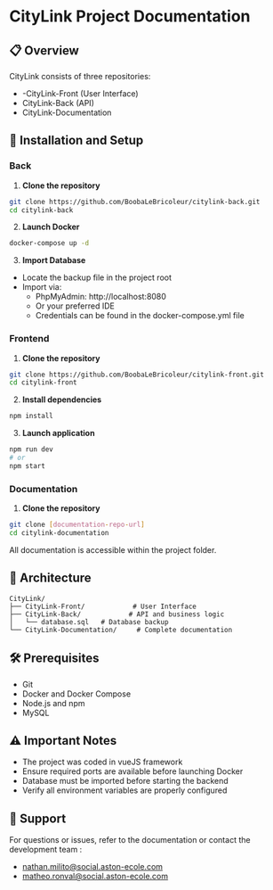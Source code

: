 # CityLink Project Documentation

## 📋 Overview

CityLink consists of three repositories:
- -CityLink-Front (User Interface)
- CityLink-Back (API)
- CityLink-Documentation

## 🚀 Installation and Setup

### Back

1. **Clone the repository**
```bash
git clone https://github.com/BoobaLeBricoleur/citylink-back.git
cd citylink-back
```

2. **Launch Docker**
```bash
docker-compose up -d
```

3. **Import Database**
- Locate the backup file in the project root
- Import via:
  - PhpMyAdmin: http://localhost:8080
  - Or your preferred IDE
  - Credentials can be found in the docker-compose.yml file

### Frontend

1. **Clone the repository**
```bash
git clone https://github.com/BoobaLeBricoleur/citylink-front.git
cd citylink-front
```

2. **Install dependencies**
```bash
npm install
```

3. **Launch application**
```bash
npm run dev
# or
npm start
```

### Documentation

1. **Clone the repository**
```bash
git clone [documentation-repo-url]
cd citylink-documentation
```

All documentation is accessible within the project folder.

## 🔧 Architecture

```
CityLink/
├── CityLink-Front/            # User Interface
├── CityLink-Back/            # API and business logic
│   └── database.sql   # Database backup
└── CityLink-Documentation/     # Complete documentation
```

## 🛠️ Prerequisites

- Git
- Docker and Docker Compose
- Node.js and npm
- MySQL

## ⚠️ Important Notes

- The project was coded in vueJS framework
- Ensure required ports are available before launching Docker
- Database must be imported before starting the backend
- Verify all environment variables are properly configured

## 📝 Support

For questions or issues, refer to the documentation or contact the development team : 
- nathan.milito@social.aston-ecole.com
- matheo.ronval@social.aston-ecole.com
